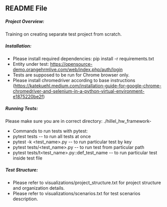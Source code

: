 ## README File

##### Project Overview: 
Training on creating separate test project from scratch.

##### Installation: 
- Please install required dependencies: pip install -r requirements.txt
- Entity under test: https://opensource-demo.orangehrmlive.com/web/index.php/auth/login
- Tests are supposed to be run for Chrome browser only. 
- Please install chromedriver according to base instructions (https://katekuehl.medium.com/installation-guide-for-google-chrome-chromedriver-and-selenium-in-a-python-virtual-environment-e1875220be2f)

##### Running Tests: 
Please make sure you are in correct directory: ./hillel_hw_framework-
- Commands to run tests with pytest:
- pytest tests  -- to  run all tests at once
- pytest -k <test_name>.py -- to run particular test by key
- pytest tests/<test_name>.py --  to run test from particular path
- pytest tests/t<test_name>.py::def_test_name -- to run particular test inside test file

##### Test Structure: 
- Please refer to visualizations/project_structure.txt for project structure and organization details. 
- Please refer to visualizations/scenarios.txt for test scenarios description. 

